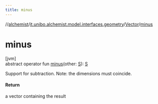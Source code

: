 ```yaml
---
title: minus
---
```

//[alchemist](../../../index.html)/[it.unibo.alchemist.model.interfaces.geometry](../index.html)/[Vector](index.html)/[minus](minus.html)



# minus



[jvm]\
abstract operator fun [minus](minus.html)(other: [S](index.html)): [S](index.html)



Support for subtraction. Note: the dimensions must coincide.



#### Return



a vector containing the result





